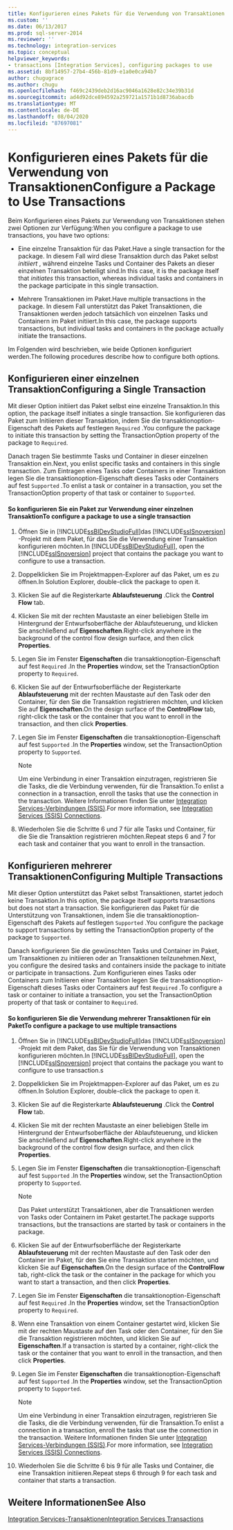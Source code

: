 ```yaml
---
title: Konfigurieren eines Pakets für die Verwendung von Transaktionen | Microsoft-Dokumentation
ms.custom: ''
ms.date: 06/13/2017
ms.prod: sql-server-2014
ms.reviewer: ''
ms.technology: integration-services
ms.topic: conceptual
helpviewer_keywords:
- transactions [Integration Services], configuring packages to use
ms.assetid: 8bf14957-27b4-456b-81d9-e1a0e0ca94b7
author: chugugrace
ms.author: chugu
ms.openlocfilehash: f469c2439deb2d16ac9046a1628e82c34e39b31d
ms.sourcegitcommit: ad4d92dce894592a259721a1571b1d8736abacdb
ms.translationtype: MT
ms.contentlocale: de-DE
ms.lasthandoff: 08/04/2020
ms.locfileid: "87697081"
---
```

# <a name="configure-a-package-to-use-transactions"></a><span data-ttu-id="bbe6b-102">Konfigurieren eines Pakets für die Verwendung von Transaktionen</span><span class="sxs-lookup"><span data-stu-id="bbe6b-102">Configure a Package to Use Transactions</span></span>
  <span data-ttu-id="bbe6b-103">Beim Konfigurieren eines Pakets zur Verwendung von Transaktionen stehen zwei Optionen zur Verfügung:</span><span class="sxs-lookup"><span data-stu-id="bbe6b-103">When you configure a package to use transactions, you have two options:</span></span>  
  
-   <span data-ttu-id="bbe6b-104">Eine einzelne Transaktion für das Paket.</span><span class="sxs-lookup"><span data-stu-id="bbe6b-104">Have a single transaction for the package.</span></span> <span data-ttu-id="bbe6b-105">In diesem Fall wird diese Transaktion durch das Paket selbst *initiiert* , während einzelne Tasks und Container des Pakets an dieser einzelnen Transaktion beteiligt sind.</span><span class="sxs-lookup"><span data-stu-id="bbe6b-105">In this case, it is the package itself that *initiates* this transaction, whereas individual tasks and containers in the package participate in this single transaction.</span></span>  
  
-   <span data-ttu-id="bbe6b-106">Mehrere Transaktionen im Paket.</span><span class="sxs-lookup"><span data-stu-id="bbe6b-106">Have multiple transactions in the package.</span></span> <span data-ttu-id="bbe6b-107">In diesem Fall unterstützt das Paket Transaktionen, die Transaktionen werden jedoch tatsächlich von einzelnen Tasks und Containern im Paket initiiert.</span><span class="sxs-lookup"><span data-stu-id="bbe6b-107">In this case, the package supports transactions, but individual tasks and containers in the package actually initiate the transactions.</span></span>  
  
 <span data-ttu-id="bbe6b-108">Im Folgenden wird beschrieben, wie beide Optionen konfiguriert werden.</span><span class="sxs-lookup"><span data-stu-id="bbe6b-108">The following procedures describe how to configure both options.</span></span>  
  
## <a name="configuring-a-single-transaction"></a><span data-ttu-id="bbe6b-109">Konfigurieren einer einzelnen Transaktion</span><span class="sxs-lookup"><span data-stu-id="bbe6b-109">Configuring a Single Transaction</span></span>  
 <span data-ttu-id="bbe6b-110">Mit dieser Option initiiert das Paket selbst eine einzelne Transaktion.</span><span class="sxs-lookup"><span data-stu-id="bbe6b-110">In this option, the package itself initiates a single transaction.</span></span> <span data-ttu-id="bbe6b-111">Sie konfigurieren das Paket zum Initiieren dieser Transaktion, indem Sie die transaktionoption-Eigenschaft des Pakets auf festlegen `Required` .</span><span class="sxs-lookup"><span data-stu-id="bbe6b-111">You configure the package to initiate this transaction by setting the TransactionOption property of the package to `Required`.</span></span>  
  
 <span data-ttu-id="bbe6b-112">Danach tragen Sie bestimmte Tasks und Container in dieser einzelnen Transaktion ein.</span><span class="sxs-lookup"><span data-stu-id="bbe6b-112">Next, you enlist specific tasks and containers in this single transaction.</span></span> <span data-ttu-id="bbe6b-113">Zum Eintragen eines Tasks oder Containers in einer Transaktion legen Sie die transaktionoption-Eigenschaft dieses Tasks oder Containers auf fest `Supported` .</span><span class="sxs-lookup"><span data-stu-id="bbe6b-113">To enlist a task or container in a transaction, you set the TransactionOption property of that task or container to `Supported`.</span></span>  
  
#### <a name="to-configure-a-package-to-use-a-single-transaction"></a><span data-ttu-id="bbe6b-114">So konfigurieren Sie ein Paket zur Verwendung einer einzelnen Transaktion</span><span class="sxs-lookup"><span data-stu-id="bbe6b-114">To configure a package to use a single transaction</span></span>  
  
1.  <span data-ttu-id="bbe6b-115">Öffnen Sie in [!INCLUDE[ssBIDevStudioFull](../includes/ssbidevstudiofull-md.md)]das [!INCLUDE[ssISnoversion](../includes/ssisnoversion-md.md)] -Projekt mit dem Paket, für das Sie die Verwendung einer Transaktion konfigurieren möchten.</span><span class="sxs-lookup"><span data-stu-id="bbe6b-115">In [!INCLUDE[ssBIDevStudioFull](../includes/ssbidevstudiofull-md.md)], open the [!INCLUDE[ssISnoversion](../includes/ssisnoversion-md.md)] project that contains the package you want to configure to use a transaction.</span></span>  
  
2.  <span data-ttu-id="bbe6b-116">Doppelklicken Sie im Projektmappen-Explorer auf das Paket, um es zu öffnen.</span><span class="sxs-lookup"><span data-stu-id="bbe6b-116">In Solution Explorer, double-click the package to open it.</span></span>  
  
3.  <span data-ttu-id="bbe6b-117">Klicken Sie auf die Registerkarte **Ablaufsteuerung** .</span><span class="sxs-lookup"><span data-stu-id="bbe6b-117">Click the **Control Flow** tab.</span></span>  
  
4.  <span data-ttu-id="bbe6b-118">Klicken Sie mit der rechten Maustaste an einer beliebigen Stelle im Hintergrund der Entwurfsoberfläche der Ablaufsteuerung, und klicken Sie anschließend auf **Eigenschaften**.</span><span class="sxs-lookup"><span data-stu-id="bbe6b-118">Right-click anywhere in the background of the control flow design surface, and then click **Properties**.</span></span>  
  
5.  <span data-ttu-id="bbe6b-119">Legen Sie im Fenster **Eigenschaften** die transaktionoption-Eigenschaft auf fest `Required` .</span><span class="sxs-lookup"><span data-stu-id="bbe6b-119">In the **Properties** window, set the TransactionOption property to `Required`.</span></span>  
  
6.  <span data-ttu-id="bbe6b-120">Klicken Sie auf der Entwurfsoberfläche der Registerkarte **Ablaufsteuerung** mit der rechten Maustaste auf den Task oder den Container, für den Sie die Transaktion registrieren möchten, und klicken Sie auf **Eigenschaften**.</span><span class="sxs-lookup"><span data-stu-id="bbe6b-120">On the design surface of the **ControlFlow** tab, right-click the task or the container that you want to enroll in the transaction, and then click **Properties**.</span></span>  
  
7.  <span data-ttu-id="bbe6b-121">Legen Sie im Fenster **Eigenschaften** die transaktionoption-Eigenschaft auf fest `Supported` .</span><span class="sxs-lookup"><span data-stu-id="bbe6b-121">In the **Properties** window, set the TransactionOption property to `Supported`.</span></span>  
  
    > [!NOTE]  
    >  <span data-ttu-id="bbe6b-122">Um eine Verbindung in einer Transaktion einzutragen, registrieren Sie die Tasks, die die Verbindung verwenden, für die Transaktion.</span><span class="sxs-lookup"><span data-stu-id="bbe6b-122">To enlist a connection in a transaction, enroll the tasks that use the connection in the transaction.</span></span> <span data-ttu-id="bbe6b-123">Weitere Informationen finden Sie unter [Integration Services-Verbindungen &#40;SSIS&#41;](connection-manager/integration-services-ssis-connections.md).</span><span class="sxs-lookup"><span data-stu-id="bbe6b-123">For more information, see [Integration Services &#40;SSIS&#41; Connections](connection-manager/integration-services-ssis-connections.md).</span></span>  
  
8.  <span data-ttu-id="bbe6b-124">Wiederholen Sie die Schritte 6 und 7 für alle Tasks und Container, für die Sie die Transaktion registrieren möchten.</span><span class="sxs-lookup"><span data-stu-id="bbe6b-124">Repeat steps 6 and 7 for each task and container that you want to enroll in the transaction.</span></span>  
  
## <a name="configuring-multiple-transactions"></a><span data-ttu-id="bbe6b-125">Konfigurieren mehrerer Transaktionen</span><span class="sxs-lookup"><span data-stu-id="bbe6b-125">Configuring Multiple Transactions</span></span>  
 <span data-ttu-id="bbe6b-126">Mit dieser Option unterstützt das Paket selbst Transaktionen, startet jedoch keine Transaktion.</span><span class="sxs-lookup"><span data-stu-id="bbe6b-126">In this option, the package itself supports transactions but does not start a transaction.</span></span> <span data-ttu-id="bbe6b-127">Sie konfigurieren das Paket für die Unterstützung von Transaktionen, indem Sie die transaktionoption-Eigenschaft des Pakets auf festlegen `Supported` .</span><span class="sxs-lookup"><span data-stu-id="bbe6b-127">You configure the package to support transactions by setting the TransactionOption property of the package to `Supported`.</span></span>  
  
 <span data-ttu-id="bbe6b-128">Danach konfigurieren Sie die gewünschten Tasks und Container im Paket, um Transaktionen zu initiieren oder an Transaktionen teilzunehmen.</span><span class="sxs-lookup"><span data-stu-id="bbe6b-128">Next, you configure the desired tasks and containers inside the package to initiate or participate in transactions.</span></span> <span data-ttu-id="bbe6b-129">Zum Konfigurieren eines Tasks oder Containers zum Initiieren einer Transaktion legen Sie die transaktionoption-Eigenschaft dieses Tasks oder Containers auf fest `Required` .</span><span class="sxs-lookup"><span data-stu-id="bbe6b-129">To configure a task or container to initiate a transaction, you set the TransactionOption property of that task or container to `Required`.</span></span>  
  
#### <a name="to-configure-a-package-to-use-multiple-transactions"></a><span data-ttu-id="bbe6b-130">So konfigurieren Sie die Verwendung mehrerer Transaktionen für ein Paket</span><span class="sxs-lookup"><span data-stu-id="bbe6b-130">To configure a package to use multiple transactions</span></span>  
  
1.  <span data-ttu-id="bbe6b-131">Öffnen Sie in [!INCLUDE[ssBIDevStudioFull](../includes/ssbidevstudiofull-md.md)]das [!INCLUDE[ssISnoversion](../includes/ssisnoversion-md.md)] -Projekt mit dem Paket, das Sie für die Verwendung von Transaktionen konfigurieren möchten.</span><span class="sxs-lookup"><span data-stu-id="bbe6b-131">In [!INCLUDE[ssBIDevStudioFull](../includes/ssbidevstudiofull-md.md)], open the [!INCLUDE[ssISnoversion](../includes/ssisnoversion-md.md)] project that contains the package you want to configure to use transaction.s</span></span>  
  
2.  <span data-ttu-id="bbe6b-132">Doppelklicken Sie im Projektmappen-Explorer auf das Paket, um es zu öffnen.</span><span class="sxs-lookup"><span data-stu-id="bbe6b-132">In Solution Explorer, double-click the package to open it.</span></span>  
  
3.  <span data-ttu-id="bbe6b-133">Klicken Sie auf die Registerkarte **Ablaufsteuerung** .</span><span class="sxs-lookup"><span data-stu-id="bbe6b-133">Click the **Control Flow** tab.</span></span>  
  
4.  <span data-ttu-id="bbe6b-134">Klicken Sie mit der rechten Maustaste an einer beliebigen Stelle im Hintergrund der Entwurfsoberfläche der Ablaufsteuerung, und klicken Sie anschließend auf **Eigenschaften**.</span><span class="sxs-lookup"><span data-stu-id="bbe6b-134">Right-click anywhere in the background of the control flow design surface, and then click **Properties**.</span></span>  
  
5.  <span data-ttu-id="bbe6b-135">Legen Sie im Fenster **Eigenschaften** die transaktionoption-Eigenschaft auf fest `Supported` .</span><span class="sxs-lookup"><span data-stu-id="bbe6b-135">In the **Properties** window, set the TransactionOption property to `Supported`.</span></span>  
  
    > [!NOTE]  
    >  <span data-ttu-id="bbe6b-136">Das Paket unterstützt Transaktionen, aber die Transaktionen werden von Tasks oder Containern im Paket gestartet.</span><span class="sxs-lookup"><span data-stu-id="bbe6b-136">The package supports transactions, but the transactions are started by task or containers in the package.</span></span>  
  
6.  <span data-ttu-id="bbe6b-137">Klicken Sie auf der Entwurfsoberfläche der Registerkarte **Ablaufsteuerung** mit der rechten Maustaste auf den Task oder den Container im Paket, für den Sie eine Transaktion starten möchten, und klicken Sie auf **Eigenschaften**.</span><span class="sxs-lookup"><span data-stu-id="bbe6b-137">On the design surface of the **ControlFlow** tab, right-click the task or the container in the package for which you want to start a transaction, and then click **Properties**.</span></span>  
  
7.  <span data-ttu-id="bbe6b-138">Legen Sie im Fenster **Eigenschaften** die transaktionoption-Eigenschaft auf fest `Required` .</span><span class="sxs-lookup"><span data-stu-id="bbe6b-138">In the **Properties** window, set the TransactionOption property to `Required`.</span></span>  
  
8.  <span data-ttu-id="bbe6b-139">Wenn eine Transaktion von einem Container gestartet wird, klicken Sie mit der rechten Maustaste auf den Task oder den Container, für den Sie die Transaktion registrieren möchten, und klicken Sie auf **Eigenschaften**.</span><span class="sxs-lookup"><span data-stu-id="bbe6b-139">If a transaction is started by a container, right-click the task or the container that you want to enroll in the transaction, and then click **Properties**.</span></span>  
  
9. <span data-ttu-id="bbe6b-140">Legen Sie im Fenster **Eigenschaften** die transaktionoption-Eigenschaft auf fest `Supported` .</span><span class="sxs-lookup"><span data-stu-id="bbe6b-140">In the **Properties** window, set the TransactionOption property to `Supported`.</span></span>  
  
    > [!NOTE]  
    >  <span data-ttu-id="bbe6b-141">Um eine Verbindung in einer Transaktion einzutragen, registrieren Sie die Tasks, die die Verbindung verwenden, für die Transaktion.</span><span class="sxs-lookup"><span data-stu-id="bbe6b-141">To enlist a connection in a transaction, enroll the tasks that use the connection in the transaction.</span></span> <span data-ttu-id="bbe6b-142">Weitere Informationen finden Sie unter [Integration Services-Verbindungen &#40;SSIS&#41;](connection-manager/integration-services-ssis-connections.md).</span><span class="sxs-lookup"><span data-stu-id="bbe6b-142">For more information, see [Integration Services &#40;SSIS&#41; Connections](connection-manager/integration-services-ssis-connections.md).</span></span>  
  
10. <span data-ttu-id="bbe6b-143">Wiederholen Sie die Schritte 6 bis 9 für alle Tasks und Container, die eine Transaktion initiieren.</span><span class="sxs-lookup"><span data-stu-id="bbe6b-143">Repeat steps 6 through 9 for each task and container that starts a transaction.</span></span>  
  
## <a name="see-also"></a><span data-ttu-id="bbe6b-144">Weitere Informationen</span><span class="sxs-lookup"><span data-stu-id="bbe6b-144">See Also</span></span>  
 [<span data-ttu-id="bbe6b-145">Integration Services-Transaktionen</span><span class="sxs-lookup"><span data-stu-id="bbe6b-145">Integration Services Transactions</span></span>](integration-services-transactions.md)  
  
  
